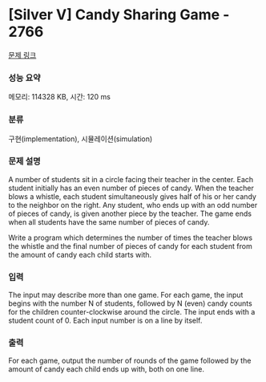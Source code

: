 # [Silver V] Candy Sharing Game - 2766 

[문제 링크](https://www.acmicpc.net/problem/2766) 

### 성능 요약

메모리: 114328 KB, 시간: 120 ms

### 분류

구현(implementation), 시뮬레이션(simulation)

### 문제 설명

<p>A number of students sit in a circle facing their teacher in the center. Each student initially has an even number of pieces of candy. When the teacher blows a whistle, each student simultaneously gives half of his or her candy to the neighbor on the right. Any student, who ends up with an odd number of pieces of candy, is given another piece by the teacher. The game ends when all students have the same number of pieces of candy.</p>

<p>Write a program which determines the number of times the teacher blows the whistle and the final number of pieces of candy for each student from the amount of candy each child starts with.</p>

### 입력 

 <p>The input may describe more than one game. For each game, the input begins with the number N of students, followed by N (even) candy counts for the children counter-clockwise around the circle. The input ends with a student count of 0. Each input number is on a line by itself.</p>

### 출력 

 <p>For each game, output the number of rounds of the game followed by the amount of candy each child ends up with, both on one line.</p>

